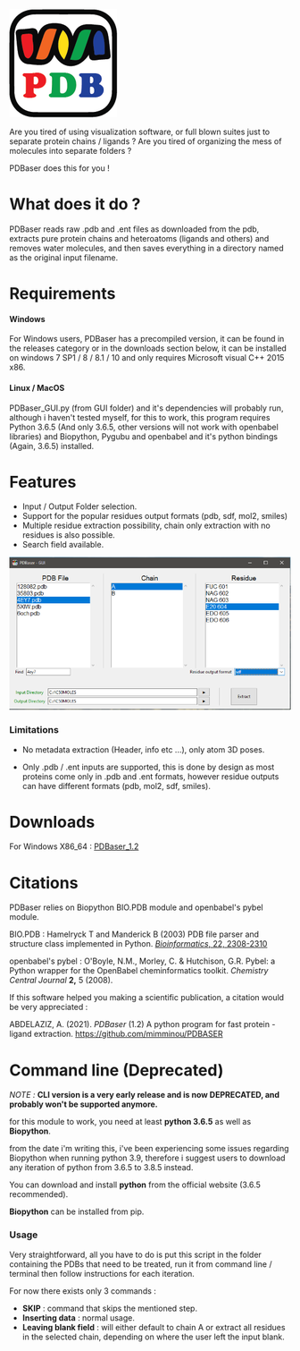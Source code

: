 ![mainicon](GUI/icon.png?raw=true)

Are you tired of using visualization software, or full blown suites just to separate protein chains / ligands ?
Are you tired of organizing the mess of molecules into separate folders ?

PDBaser does this for you !


# What does it do ?

PDBaser reads raw .pdb and .ent files as downloaded from the pdb, extracts pure protein chains and heteroatoms (ligands and others) and removes water molecules, and then saves everything in a directory named as the original input filename.



# Requirements

#### Windows

For Windows users, PDBaser has a precompiled version, it can be found in the releases category or in the downloads section below, it can be installed on windows 7 SP1 / 8 / 8.1 / 10 and only requires Microsoft visual C++ 2015 x86.

#### Linux / MacOS

PDBaser_GUI.py (from GUI folder) and it's dependencies will probably run, although i haven't tested myself, for this to work, this program requires Python 3.6.5 (And only 3.6.5, other versions will not work with openbabel libraries) and Biopython, Pygubu and openbabel and it's python bindings (Again, 3.6.5) installed.

# Features

- Input / Output Folder selection.
- Support for the popular residues output formats (pdb, sdf, mol2, smiles)
- Multiple residue extraction possibility, chain only extraction with no residues is also possible.
- Search field available.

![Screenshot](GUI/pdbaser.PNG?raw=true)

### Limitations

- No metadata extraction (Header, info etc ...), only atom 3D poses.

- Only .pdb / .ent inputs are supported, this is done by design as most proteins come only in .pdb and .ent formats, however residue outputs can have different formats (pdb, mol2, sdf, smiles).

  

# Downloads

For Windows X86_64 :  [PDBaser_1.2](https://github.com/mimminou/PDBASER/releases/download/1.2/PDBaser_Win_x86_1.2.msi.zip)



# Citations

PDBaser relies on Biopython BIO.PDB module and openbabel's pybel module.

BIO.PDB : Hamelryck T and Manderick B (2003) PDB file parser and structure class implemented in Python. [*Bioinformatics*, 22, 2308-2310](http://dx.doi.org/10.1093/bioinformatics/btg299)

openbabel's pybel : O'Boyle, N.M., Morley, C. & Hutchison, G.R. Pybel: a Python wrapper for the OpenBabel cheminformatics toolkit. *Chemistry Central Journal* **2,** 5 (2008).



If this software helped you making a scientific publication, a citation would be very appreciated :

ABDELAZIZ, A. (2021). *PDBaser* (1.2) A python program for fast protein - ligand  extraction. https://github.com/mimminou/PDBASER






# Command line (Deprecated)

*NOTE :* **CLI version is a very early release and is now DEPRECATED, and probably won't be supported anymore.**

for this module to work, you need at least **python 3.6.5** as well as **Biopython**.

from the date i'm writing this, i've been experiencing some issues regarding Biopython when running python 3.9, therefore i suggest users to download any iteration of python from 3.6.5 to 3.8.5 instead.

You can download and install **python** from the official website (3.6.5 recommended).

**Biopython** can be installed from pip.



### Usage

Very straightforward, all you have to do is put this script in the folder containing the PDBs that need to be treated, run it from command line / terminal then follow instructions for each iteration.

For now there exists only 3 commands :

- **SKIP** : command that skips the mentioned step.
- **Inserting data** : normal usage.
- **Leaving blank field** : will either default to chain A or extract all residues in the selected chain, depending on where the user left the input blank.

